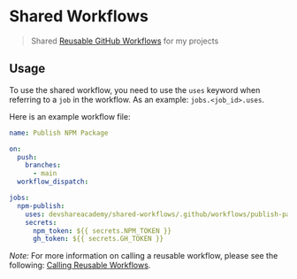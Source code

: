 # Shared Workflows

> Shared [Reusable GitHub Workflows](https://docs.github.com/en/actions/learn-github-actions/reusing-workflows#overview) for my projects

## Usage

To use the shared workflow, you need to use the `uses` keyword when referring to a `job` in the workflow. As an example: `jobs.<job_id>.uses`.

Here is an example workflow file:

```yaml
name: Publish NPM Package

on:
  push:
    branches:
      - main
  workflow_dispatch:

jobs:
  npm-publish:
    uses: devshareacademy/shared-workflows/.github/workflows/publish-package.yml@v1.0.0
    secrets:
      npm_token: ${{ secrets.NPM_TOKEN }}
      gh_token: ${{ secrets.GH_TOKEN }}
```

*Note:* For more information on calling a reusable workflow, please see the following: [Calling Reusable Workflows](https://docs.github.com/en/actions/learn-github-actions/reusing-workflows#calling-a-reusable-workflow).
